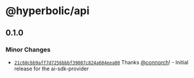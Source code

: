 # @hyperbolic/api

## 0.1.0

### Minor Changes

- [`21c60cbb9aff7d7256bbbf39007c824a604eea00`](https://github.com/HyperbolicLabs/hyperbolic-ts/commit/21c60cbb9aff7d7256bbbf39007c824a604eea00) Thanks [@connorch](https://github.com/connorch)! - Initial release for the ai-sdk-provider
